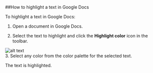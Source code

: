 ##How to highlight a text in Google Docs

To highlight a text in Google Docs:

1. Open a document in Google Docs.

2. Select the text to highlight and click the **Highlight color** icon in the toolbar.

![alt text](\src\img\17picture.png)  
3. Select any color from the color palette for the selected text.

The text is highlighted.
